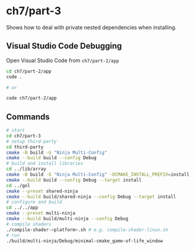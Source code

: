 # ch7/part-3

Shows how to deal with private nested dependencies when installing.

## Visual Studio Code Debugging

Open Visual Studio Code from `ch7/part-2/app`

```bash
cd ch7/part-2/app
code .

# or

code ch7/part-2/app
```

## Commands

```bash
# start
cd ch7/part-3
# setup third-party
cd third-party
cmake -B build -G "Ninja Multi-Config"
cmake --build build --config Debug
# build and install libraries
cd ../lib/array
cmake -B build -G "Ninja Multi-Config" -DCMAKE_INSTALL_PREFIX=install
cmake --build build --config Debug --target install
cd ../gol
cmake --preset shared-ninja
cmake --build build/shared-ninja --config Debug --target install
# configure and build
cd ../../app
cmake --preset multi-ninja
cmake --build build/multi-ninja --config Debug
# compile shaders
./compile-shader-<platform>.sh # e.g. compile-shader-linux.sh
# run
./build/multi-ninja/Debug/minimal-cmake_game-of-life_window
```
